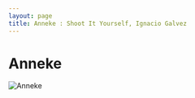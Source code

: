 ```yaml
---
layout: page
title: Anneke : Shoot It Yourself, Ignacio Galvez
---
```


# Anneke

![Anneke](http://assets.farmhouse.co/publishing/1-shoot-it-yourself/images/anneke-1.jpg)
